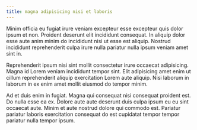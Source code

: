 ```yaml
---
title: magna adipisicing nisi et laboris
---
```


Minim officia eu fugiat irure veniam excepteur esse excepteur quis dolor ipsum et non. Proident deserunt elit incididunt consequat. In aliquip dolor esse aute anim minim do incididunt nisi ut esse est aliquip. Nostrud incididunt reprehenderit culpa irure nulla pariatur nulla ipsum veniam amet sint in.

Reprehenderit ipsum nisi sint mollit consectetur irure occaecat adipisicing. Magna id Lorem veniam incididunt tempor sint. Elit adipisicing amet enim ut cillum reprehenderit aliquip exercitation Lorem aute aliquip. Nisi laborum in laborum in ex enim amet mollit eiusmod do tempor minim.

Ad et duis enim in fugiat. Magna qui consequat nisi consequat proident est. Do nulla esse ea ex. Dolore aute aute deserunt duis culpa ipsum eu eu sint occaecat aute. Minim et aute nostrud dolore qui commodo est. Pariatur pariatur laboris exercitation consequat do est cupidatat tempor tempor pariatur nulla tempor ipsum.